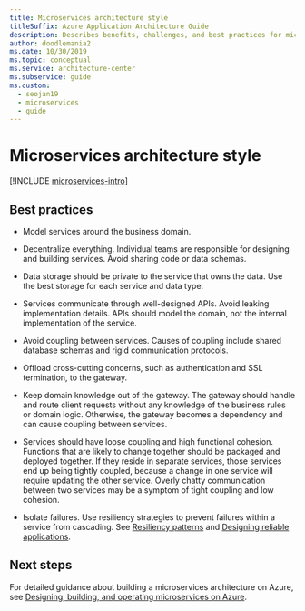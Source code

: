 ```yaml
---
title: Microservices architecture style
titleSuffix: Azure Application Architecture Guide
description: Describes benefits, challenges, and best practices for microservices architectures on Azure.
author: doodlemania2
ms.date: 10/30/2019
ms.topic: conceptual
ms.service: architecture-center
ms.subservice: guide
ms.custom:
  - seojan19
  - microservices
  - guide
---
```


# Microservices architecture style

[!INCLUDE [microservices-intro](../../includes/microservices-intro.md)]

## Best practices

- Model services around the business domain.

- Decentralize everything. Individual teams are responsible for designing and building services. Avoid sharing code or data schemas.

- Data storage should be private to the service that owns the data. Use the best storage for each service and data type.

- Services communicate through well-designed APIs. Avoid leaking implementation details. APIs should model the domain, not the internal implementation of the service.

- Avoid coupling between services. Causes of coupling include shared database schemas and rigid communication protocols.

- Offload cross-cutting concerns, such as authentication and SSL termination, to the gateway.

- Keep domain knowledge out of the gateway. The gateway should handle and route client requests without any knowledge of the business rules or domain logic. Otherwise, the gateway becomes a dependency and can cause coupling between services.

- Services should have loose coupling and high functional cohesion. Functions that are likely to change together should be packaged and deployed together. If they reside in separate services, those services end up being tightly coupled, because a change in one service will require updating the other service. Overly chatty communication between two services may be a symptom of tight coupling and low cohesion.

- Isolate failures. Use resiliency strategies to prevent failures within a service from cascading. See [Resiliency patterns](../../framework/resiliency/reliability-patterns.md) and [Designing reliable applications](../../framework/resiliency/principles.md).

## Next steps

For detailed guidance about building a microservices architecture on Azure, see [Designing, building, and operating microservices on Azure](../../microservices/index.md).

<!-- links -->

[resiliency-overview]: ../../framework/resiliency/principles.md
[resiliency-patterns]: ../../framework/resiliency/reliability-patterns.md